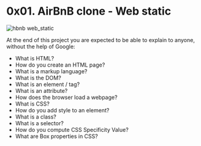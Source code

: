 # 0x01. AirBnB clone - Web static

![hbnb web_static](<https://s3.amazonaws.com/intranet-projects-files/holbertonschool-higher-level_programming+/268/8-index.png> "hbnb web_static")

At the end of this project you are expected to be able to explain to anyone, without the help of Google:
* What is HTML?
* How do you create an HTML page?
* What is a markup language?
* What is the DOM?
* What is an element / tag?
* What is an attribute?
* How does the browser load a webpage?
* What is CSS?
* How do you add style to an element?
* What is a class?
* What is a selector?
* How do you compute CSS Specificity Value?
* What are Box properties in CSS?

